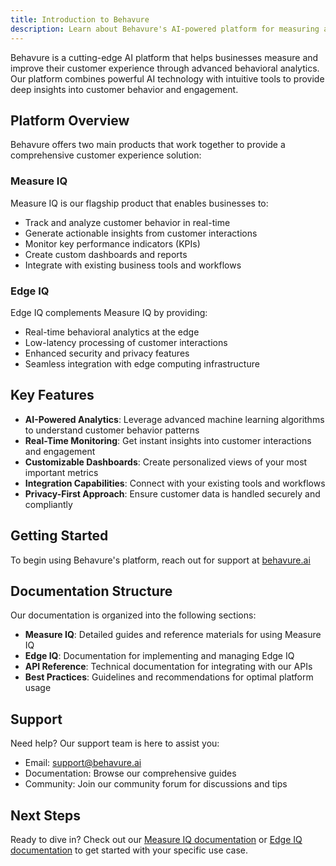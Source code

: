 ```yaml
---
title: Introduction to Behavure
description: Learn about Behavure's AI-powered platform for measuring and improving customer experience
---
```


Behavure is a cutting-edge AI platform that helps businesses measure and improve their customer experience through advanced behavioral analytics. Our platform combines powerful AI technology with intuitive tools to provide deep insights into customer behavior and engagement.

## Platform Overview

Behavure offers two main products that work together to provide a comprehensive customer experience solution:

### Measure IQ

Measure IQ is our flagship product that enables businesses to:

- Track and analyze customer behavior in real-time
- Generate actionable insights from customer interactions
- Monitor key performance indicators (KPIs)
- Create custom dashboards and reports
- Integrate with existing business tools and workflows

### Edge IQ

Edge IQ complements Measure IQ by providing:

- Real-time behavioral analytics at the edge
- Low-latency processing of customer interactions
- Enhanced security and privacy features
- Seamless integration with edge computing infrastructure

## Key Features

- **AI-Powered Analytics**: Leverage advanced machine learning algorithms to understand customer behavior patterns
- **Real-Time Monitoring**: Get instant insights into customer interactions and engagement
- **Customizable Dashboards**: Create personalized views of your most important metrics
- **Integration Capabilities**: Connect with your existing tools and workflows
- **Privacy-First Approach**: Ensure customer data is handled securely and compliantly

## Getting Started

To begin using Behavure's platform, reach out for support at [behavure.ai](https://behavure.ai)

## Documentation Structure

Our documentation is organized into the following sections:

- **Measure IQ**: Detailed guides and reference materials for using Measure IQ
- **Edge IQ**: Documentation for implementing and managing Edge IQ
- **API Reference**: Technical documentation for integrating with our APIs
- **Best Practices**: Guidelines and recommendations for optimal platform usage

## Support

Need help? Our support team is here to assist you:

- Email: support@behavure.ai
- Documentation: Browse our comprehensive guides
- Community: Join our community forum for discussions and tips

## Next Steps

Ready to dive in? Check out our [Measure IQ documentation](/measure_iq) or [Edge IQ documentation](/edge_iq) to get started with your specific use case.
